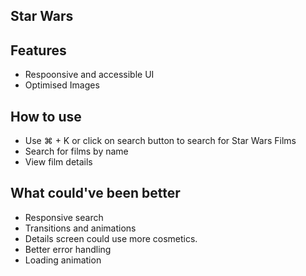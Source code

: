 
## Star Wars



## Features

- Respoonsive and accessible UI
- Optimised Images


## How to use 

- Use ⌘ + K or click on search button to search for Star Wars Films
- Search for films by name
- View film details


## What could've been better

- Responsive search
- Transitions and animations
- Details screen could use more cosmetics.
- Better error handling 
- Loading animation
